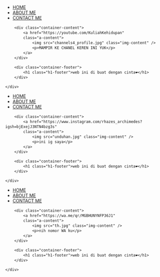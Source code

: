<html>
    <head>
        <title>WEB SIGMA</title>
        <link rel="stylesheet" href="style.css" />
    </head>
    <body>
        <div class="container">
   <!-- NAVIGATION BAR -->
        <div class="navbar-container">
            <ul class="ul-navbar">
                <li class="li-navbar">
                    <a href="indeks.html" class="a-navbar">HOME</a>
                </li>
                <li class="li-navbar">
                    <a href="about.html" class="a-navbar">ABOUT ME</a>
                </li>
                <li class="li-navbar">
                    <a href="contact.html " class="a-navbar">CONTACT ME</a>
                </li>
            </ul>
        </div>
   <!-- NAVIGATION BAR SELESAI -->

   <!-- CONTENT 1 -->
        <div class="container-content">
            <a href="https://youtube.com/KuliahKehidupan" 
            class="a-content">
                <img src="channels4_profile.jpg" class="img-content" />
                <p>MAMPIR KE CHANEL KEREN INI YUK</p>
            </a>
        </div>
   <!-- CONTENT 1 END -->

   <!-- FOOTER -->
        <div class="container-footer">
            <h1 class="h1-footer">web ini di buat dengan cinta❤</h1>
        </div>
   <!-- FOOTER END -->
    </div>  
   </body>
</html>


<html>
    <head>
        <title>tentang sayas</title>
        <link rel="stylesheet" href="style.css" />
    </head>
    <body>
        <div class="container">
   <!-- NAVIGATION BAR -->
        <div class="navbar-container">
            <ul class="ul-navbar">
                <li class="li-navbar">
                    <a href="indeks.html" class="a-navbar">HOME</a>
                </li>
                <li class="li-navbar">
                    <a href="about.html" class="a-navbar">ABOUT ME</a>
                </li>
                <li class="li-navbar">
                    <a href="contact.html " class="a-navbar">CONTACT ME</a>
                </li>
            </ul>
        </div>
   <!-- NAVIGATION BAR SELESAI -->

   <!-- CONTENT 1 -->
        <div class="container-content">
            <a href="https://www.instagram.com/rhazes_archimedes?igsh=bjExejJ3NTN4bzg3s" 
            class="a-content">
                <img src="unduhan.jpg" class="img-content" />
                <p>ini ig saya</p>
            </a>
        </div>
   <!-- CONTENT 1 END -->

   <!-- FOOTER -->
        <div class="container-footer">
            <h1 class="h1-footer">web ini di buat dengan cinta❤</h1>
        </div>
   <!-- FOOTER END -->
    </div>  
   </body>
</html>



<html>
    <head>
        <title>kontak saya</title>
        <link rel="stylesheet" href="style.css" />
    </head>
    <body>
        <div class="container">
   <!-- NAVIGATION BAR -->
        <div class="navbar-container">
            <ul class="ul-navbar">
                <li class="li-navbar">
                    <a href="indeks.html" class="a-navbar">HOME</a>
                </li>
                <li class="li-navbar">
                    <a href="about.html" class="a-navbar">ABOUT ME</a>
                </li>
                <li class="li-navbar">
                    <a href="contact.html " class="a-navbar">CONTACT ME</a>
                </li>
            </ul>
        </div>
   <!-- NAVIGATION BAR SELESAI -->

   <!-- CONTENT 1 -->
        <div class="container-content">
            <a href="https://wa.me/qr/MGBHUNYNFP36J1" 
            class="a-content">
                <img src="th.jpg" class="img-content" />
                <p>nih nomor WA ku</p>
            </a>
        </div>
   <!-- CONTENT 1 END -->

   <!-- FOOTER -->
        <div class="container-footer">
            <h1 class="h1-footer">web ini di buat dengan cinta❤</h1>
        </div>
   <!-- FOOTER END -->
    </div>  
   </body>
</html>



